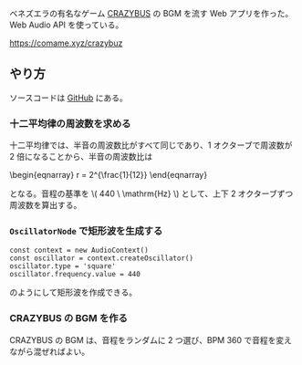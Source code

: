 ベネズエラの有名なゲーム [CRAZYBUS](https://dic.pixiv.net/a/CRAZYBUS) の BGM を流す Web アプリを作った。Web Audio API を使っている。

<https://comame.xyz/crazybuz>

## やり方

ソースコードは [GitHub](https://github.com/comame/CRAZYBUZ/blob/main/app.js) にある。

### 十二平均律の周波数を求める

十二平均律では、半音の周波数比がすべて同じであり、1 オクターブで周波数が 2 倍になることから、半音の周波数比は

\begin{eqnarray}
    r = 2^{\frac{1}{12}}
\end{eqnarray}

となる。音程の基準を \\( 440 \ \mathrm{Hz} \\) として、上下 2 オクターブずつ周波数を算出する。

### `OscillatorNode` で矩形波を生成する

```
const context = new AudioContext()
const oscillator = context.createOscillator()
oscillator.type = 'square'
oscillator.frequency.value = 440
```

のようにして矩形波を作成できる。

### CRAZYBUS の BGM を作る

CRAZYBUS の BGM は、音程をランダムに 2 つ選び、BPM 360 で音程を変えながら混ぜればよい。
